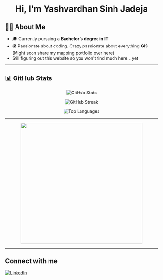 <h1 align="center">Hi, I'm Yashvardhan Sinh Jadeja </h1>

## 👨‍💻 About Me  
- 🎓 Currently pursuing a **Bachelor's degree in IT**
- 🌍 Passionate about coding. Crazy passionate about everything **GIS** (Might soon share my mapping portfolio over here)
-    Still figuring out this website so you won't find much here... yet

---

## 📊 GitHub Stats  
<p align="center">
  <img src="https://github-readme-stats.vercel.app/api?username=notjadeja&show_icons=true&theme=tokyonight" alt="GitHub Stats" />
</p>

<p align="center">
  <img src="https://github-readme-streak-stats.herokuapp.com/?user=notjadeja&theme=tokyonight" alt="GitHub Streak" />
</p>

<p align="center">
  <img src="https://github-readme-stats.vercel.app/api/top-langs/?username=notjadeja&layout=compact&theme=tokyonight" alt="Top Languages" />
</p>

---
<p align="center">
  <img src="https://media.giphy.com/media/Ll2fajzk9DgaY/giphy.gif" width="400"/>
</p>

---

## Connect with me
[![LinkedIn](https://img.shields.io/badge/LinkedIn-Connect-ff007f?style=for-the-badge&logo=linkedin)](https://www.linkedin.com/in/YOUR-LINKEDIN/)


